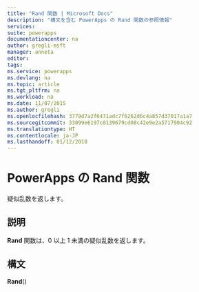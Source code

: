 ```yaml
---
title: "Rand 関数 | Microsoft Docs"
description: "構文を含む PowerApps の Rand 関数の参照情報"
services: 
suite: powerapps
documentationcenter: na
author: gregli-msft
manager: anneta
editor: 
tags: 
ms.service: powerapps
ms.devlang: na
ms.topic: article
ms.tgt_pltfrm: na
ms.workload: na
ms.date: 11/07/2015
ms.author: gregli
ms.openlocfilehash: 3779d7a2f0471adc7f6262d6c4a857d37017a1a7
ms.sourcegitcommit: 33099e6197c0139679cd08c42e9e2a5717904c92
ms.translationtype: HT
ms.contentlocale: ja-JP
ms.lasthandoff: 01/12/2018
---
```

# <a name="rand-function-in-powerapps"></a>PowerApps の Rand 関数
疑似乱数を返します。

## <a name="description"></a>説明
**Rand** 関数は、0 以上 1 未満の疑似乱数を返します。

## <a name="syntax"></a>構文
**Rand**()

